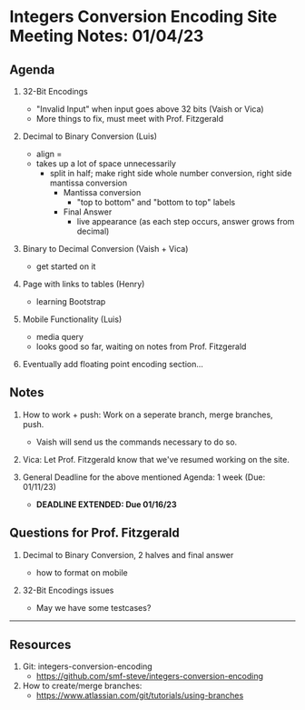 # Integers Conversion Encoding Site Meeting Notes: 01/04/23


## Agenda

   1. 32-Bit Encodings
      - "Invalid Input" when input goes above 32 bits (Vaish or Vica)
      - More things to fix, must meet with Prof. Fitzgerald

   1. Decimal to Binary Conversion (Luis)
      - align = 
      - takes up a lot of space unnecessarily
         * split in half; make right side whole number conversion, right side mantissa conversion 
            - Mantissa conversion
               * "top to bottom" and "bottom to top" labels
            - Final Answer
               * live appearance (as each step occurs, answer grows from decimal)

   1. Binary to Decimal Conversion (Vaish + Vica)
      - get started on it

   1. Page with links to tables (Henry)
      - learning Bootstrap

   1. Mobile Functionality (Luis)
      - media query
      - looks good so far, waiting on notes from Prof. Fitzgerald

   1. Eventually add floating point encoding section...


## Notes

   1. How to work + push: Work on a seperate branch, merge branches, push.
      - Vaish will send us the commands necessary to do so.

   1. Vica: Let Prof. Fitzgerald know that we've resumed working on the site.

   1. General Deadline for the above mentioned Agenda: 1 week (Due: 01/11/23)
      - **DEADLINE EXTENDED: Due 01/16/23**


## Questions for Prof. Fitzgerald
   
   1. Decimal to Binary Conversion, 2 halves and final answer
      - how to format on mobile

   1. 32-Bit Encodings issues
      - May we have some testcases?

 
---
## Resources
   1. Git: integers-conversion-encoding
      - https://github.com/smf-steve/integers-conversion-encoding
   1. How to create/merge branches:
      - https://www.atlassian.com/git/tutorials/using-branches




